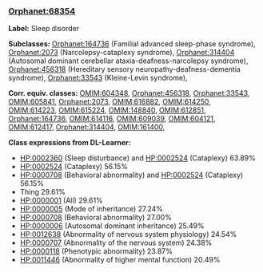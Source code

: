 
### [Orphanet:68354](http://www.orpha.net/ORDO/Orphanet_68354)
**Label:** Sleep disorder

**Subclasses:** [Orphanet:164736](http://www.orpha.net/ORDO/Orphanet_164736) (Familial advanced sleep-phase syndrome), [Orphanet:2073](http://www.orpha.net/ORDO/Orphanet_2073) (Narcolepsy-cataplexy syndrome), [Orphanet:314404](http://www.orpha.net/ORDO/Orphanet_314404) (Autosomal dominant cerebellar ataxia-deafness-narcolepsy syndrome), [Orphanet:456318](http://www.orpha.net/ORDO/Orphanet_456318) (Hereditary sensory neuropathy-deafness-dementia syndrome), [Orphanet:33543](http://www.orpha.net/ORDO/Orphanet_33543) (Kleine-Levin syndrome), 

**Corr. equiv. classes:** [OMIM:604348](http://purl.obolibrary.org/obo/OMIM_604348), [Orphanet:456318](http://www.orpha.net/ORDO/Orphanet_456318), [Orphanet:33543](http://www.orpha.net/ORDO/Orphanet_33543), [OMIM:605841](http://purl.obolibrary.org/obo/OMIM_605841), [Orphanet:2073](http://www.orpha.net/ORDO/Orphanet_2073), [OMIM:616882](http://purl.obolibrary.org/obo/OMIM_616882), [OMIM:614250](http://purl.obolibrary.org/obo/OMIM_614250), [OMIM:614223](http://purl.obolibrary.org/obo/OMIM_614223), [OMIM:615224](http://purl.obolibrary.org/obo/OMIM_615224), [OMIM:148840](http://purl.obolibrary.org/obo/OMIM_148840), [OMIM:612851](http://purl.obolibrary.org/obo/OMIM_612851), [Orphanet:164736](http://www.orpha.net/ORDO/Orphanet_164736), [OMIM:614116](http://purl.obolibrary.org/obo/OMIM_614116), [OMIM:609039](http://purl.obolibrary.org/obo/OMIM_609039), [OMIM:604121](http://purl.obolibrary.org/obo/OMIM_604121), [OMIM:612417](http://purl.obolibrary.org/obo/OMIM_612417), [Orphanet:314404](http://www.orpha.net/ORDO/Orphanet_314404), [OMIM:161400](http://purl.obolibrary.org/obo/OMIM_161400), 

**Class expressions from DL-Learner:**

- [HP:0002360](http://purl.obolibrary.org/obo/HP_0002360) (Sleep disturbance) and [HP:0002524](http://purl.obolibrary.org/obo/HP_0002524) (Cataplexy) 63.89%
- [HP:0002524](http://purl.obolibrary.org/obo/HP_0002524) (Cataplexy) 56.15%
- [HP:0000708](http://purl.obolibrary.org/obo/HP_0000708) (Behavioral abnormality) and [HP:0002524](http://purl.obolibrary.org/obo/HP_0002524) (Cataplexy) 56.15%
- Thing 29.61%
- [HP:0000001](http://purl.obolibrary.org/obo/HP_0000001) (All) 29.61%
- [HP:0000005](http://purl.obolibrary.org/obo/HP_0000005) (Mode of inheritance) 27.24%
- [HP:0000708](http://purl.obolibrary.org/obo/HP_0000708) (Behavioral abnormality) 27.00%
- [HP:0000006](http://purl.obolibrary.org/obo/HP_0000006) (Autosomal dominant inheritance) 25.49%
- [HP:0012638](http://purl.obolibrary.org/obo/HP_0012638) (Abnormality of nervous system physiology) 24.54%
- [HP:0000707](http://purl.obolibrary.org/obo/HP_0000707) (Abnormality of the nervous system) 24.38%
- [HP:0000118](http://purl.obolibrary.org/obo/HP_0000118) (Phenotypic abnormality) 23.87%
- [HP:0011446](http://purl.obolibrary.org/obo/HP_0011446) (Abnormality of higher mental function) 20.49%


